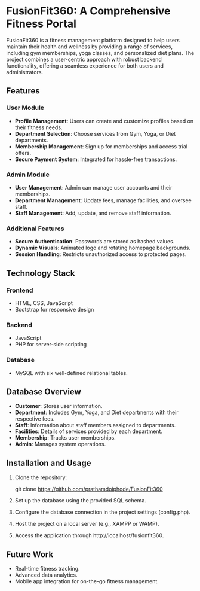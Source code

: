 # FusionFit360: A Comprehensive Fitness Portal

FusionFit360 is a fitness management platform designed to help users maintain their health and wellness by providing a range of services, including gym memberships, yoga classes, and personalized diet plans. The project combines a user-centric approach with robust backend functionality, offering a seamless experience for both users and administrators.

## Features

### User Module

- **Profile Management**: Users can create and customize profiles based on their fitness needs.
- **Department Selection**: Choose services from Gym, Yoga, or Diet departments.
- **Membership Management**: Sign up for memberships and access trial offers.
- **Secure Payment System**: Integrated for hassle-free transactions.

### Admin Module

- **User Management**: Admin can manage user accounts and their memberships.
- **Department Management**: Update fees, manage facilities, and oversee staff.
- **Staff Management**: Add, update, and remove staff information.

### Additional Features

- **Secure Authentication**: Passwords are stored as hashed values.
- **Dynamic Visuals**: Animated logo and rotating homepage backgrounds.
- **Session Handling**: Restricts unauthorized access to protected pages.

## Technology Stack

### Frontend

- HTML, CSS, JavaScript
- Bootstrap for responsive design

### Backend

- JavaScript
- PHP for server-side scripting

### Database

- MySQL with six well-defined relational tables.

## Database Overview

- **Customer**: Stores user information.
- **Department**: Includes Gym, Yoga, and Diet departments with their respective fees.
- **Staff**: Information about staff members assigned to departments.
- **Facilities**: Details of services provided by each department.
- **Membership**: Tracks user memberships.
- **Admin**: Manages system operations.

## Installation and Usage

1. Clone the repository:
   
   git clone https://github.com/prathamdoiphode/FusionFit360


 2. Set up the database using the provided SQL schema.

 3. Configure the database connection in the project settings (config.php).

 4. Host the project on a local server (e.g., XAMPP or WAMP).
 5. Access the application through http://localhost/fusionfit360.
## Future Work
- Real-time fitness tracking.
- Advanced data analytics.
- Mobile app integration for on-the-go fitness management.




